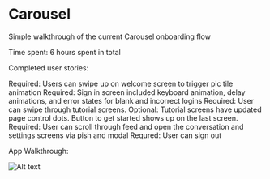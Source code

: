Carousel
========
Simple walkthrough of the current Carousel onboarding flow

Time spent: 6 hours spent in total

Completed user stories:

Required: Users can swipe up on welcome screen to trigger pic tile animation
Required: Sign in screen included keyboard animation, delay animations, and error states for blank and incorrect logins
Required: User can swipe through tutorial screens.
Optional: Tutorial screens have updated page control dots. Button to get started shows up on the last screen.
Required: User can scroll through feed and open the conversation and settings screens via pish and modal
Requred: User can sign out

App Walkthrough: 

![Alt text](https://raw.githubusercontent.com/samjau/Carousel/master/carousel.gif "App walkthrough")
